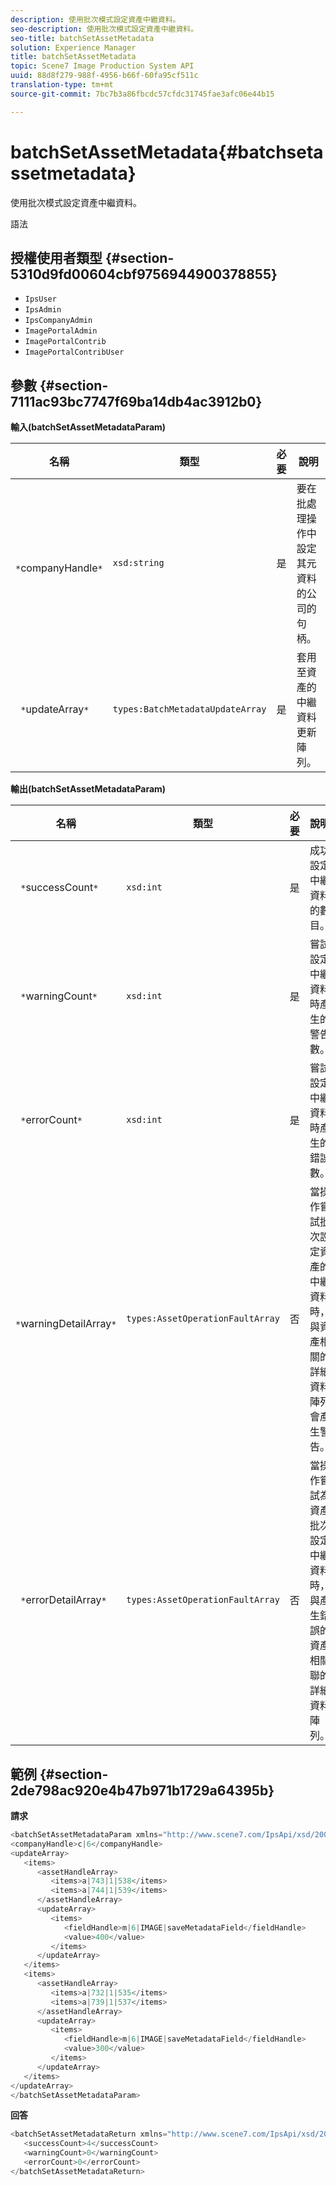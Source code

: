 ```yaml
---
description: 使用批次模式設定資產中繼資料。
seo-description: 使用批次模式設定資產中繼資料。
seo-title: batchSetAssetMetadata
solution: Experience Manager
title: batchSetAssetMetadata
topic: Scene7 Image Production System API
uuid: 88d8f279-988f-4956-b66f-60fa95cf511c
translation-type: tm+mt
source-git-commit: 7bc7b3a86fbcdc57cfdc31745fae3afc06e44b15

---
```



# batchSetAssetMetadata{#batchsetassetmetadata}

使用批次模式設定資產中繼資料。

語法

## 授權使用者類型 {#section-5310d9fd00604cbf9756944900378855}

* `IpsUser`
* `IpsAdmin`
* `IpsCompanyAdmin`
* `ImagePortalAdmin`
* `ImagePortalContrib`
* `ImagePortalContribUser`

## 參數 {#section-7111ac93bc7747f69ba14db4ac3912b0}

**輸入(batchSetAssetMetadataParam)**

| 名稱 | 類型 | 必要 | 說明 |
|---|---|---|---|
| ` *`companyHandle`*` | `xsd:string` | 是 | 要在批處理操作中設定其元資料的公司的句柄。 |
| ` *`updateArray`*` | `types:BatchMetadataUpdateArray` | 是 | 套用至資產的中繼資料更新陣列。 |

**輸出(batchSetAssetMetadataParam)**

| 名稱 | 類型 | 必要 | 說明 |
|---|---|---|---|
| ` *`successCount`*` | `xsd:int` | 是 | 成功設定中繼資料的數目。 |
| ` *`warningCount`*` | `xsd:int` | 是 | 嘗試設定中繼資料時產生的警告數。 |
| ` *`errorCount`*` | `xsd:int` | 是 | 嘗試設定中繼資料時產生的錯誤數。 |
| ` *`warningDetailArray`*` | `types:AssetOperationFaultArray` | 否 | 當操作嘗試批次設定資產的中繼資料時，與資產相關的詳細資料陣列會產生警告。 |
| ` *`errorDetailArray`*` | `types:AssetOperationFaultArray` | 否 | 當操作嘗試為資產批次設定中繼資料時，與產生錯誤的資產相關聯的詳細資料陣列。 |

## 範例 {#section-2de798ac920e4b47b971b1729a64395b}

**請求**

```java
<batchSetAssetMetadataParam xmlns="http://www.scene7.com/IpsApi/xsd/2008-01-15">
<companyHandle>c|6</companyHandle>
<updateArray>
   <items>
      <assetHandleArray>
         <items>a|743|1|538</items>
         <items>a|744|1|539</items>
      </assetHandleArray>
      <updateArray>
         <items>
            <fieldHandle>m|6|IMAGE|saveMetadataField</fieldHandle>
            <value>400</value>
         </items>
      </updateArray>
   </items>
   <items>
      <assetHandleArray>
         <items>a|732|1|535</items>
         <items>a|739|1|537</items>
      </assetHandleArray>
      <updateArray>
         <items>
            <fieldHandle>m|6|IMAGE|saveMetadataField</fieldHandle>
            <value>300</value>
         </items>
      </updateArray>
   </items>
</updateArray>
</batchSetAssetMetadataParam>
```

**回答**

```java
<batchSetAssetMetadataReturn xmlns="http://www.scene7.com/IpsApi/xsd/2008-01-15">
   <successCount>4</successCount>
   <warningCount>0</warningCount>
   <errorCount>0</errorCount>
</batchSetAssetMetadataReturn>
```


